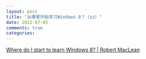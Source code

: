 ```yaml
---
layout: post
title: "从哪里开始学习Windows 8？（zz）"
date: 2012-07-05
comments: true
categories: 
---
```

<a href="http://www.sadev.co.za/content/where-do-i-start-learn-windows-8">Where do I start to learn Windows 8? | Robert MacLean</a><br /><blockquote></blockquote>